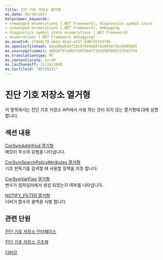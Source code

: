 ```yaml
---
title: 진단 기호 저장소 열거형
ms.date: 03/30/2017
helpviewer_keywords:
- unmanaged enumerations [.NET Framework], diagnostics symbol store
- unmanaged enumerations [.NET Framework], debugging
- diagnostics symbol store enumerations [.NET Framework]
- enumerations [.NET Framework debugging]
ms.assetid: 57d68c70-aba1-4bad-a13f-6d0c55f43746
ms.openlocfilehash: b2a30bdb4af2dc9f4e9ed8741805bf3bc0495b65
ms.sourcegitcommit: d8020797a6657d0fbbdff362b80300815f682f94
ms.translationtype: MT
ms.contentlocale: ko-KR
ms.lasthandoff: 11/24/2020
ms.locfileid: "95725211"
---
```

# <a name="diagnostics-symbol-store-enumerations"></a>진단 기호 저장소 열거형

이 항목에서는 진단 기호 저장소 API에서 사용 하는 관리 되지 않는 열거형에 대해 설명 합니다.  
  
## <a name="in-this-section"></a>섹션 내용  

 [CorSymAddrKind 열거형](corsymaddrkind-enumeration.md)  
 메모리 주소의 유형을 나타냅니다.  
  
 [CorSymSearchPolicyAttributes 열거형](corsymsearchpolicyattributes-enumeration.md)  
 기호 판독기를 검색할 때 사용할 정책을 지정 합니다.  
  
 [CorSymVarFlag 열거형](corsymvarflag-enumeration.md)  
 변수가 컴파일러에서 생성 되었는지 여부를 나타냅니다.  
  
 [NOTIFY_FILTER 열거형](notify-filter-enumeration.md)  
 디버거 함수의 콜백을 식별 합니다.  
  
## <a name="related-sections"></a>관련 단원  

 [진단 기호 저장소 인터페이스](diagnostics-symbol-store-interfaces.md)  
  
 [진단 기호 저장소 구조체](diagnostics-symbol-store-structures.md)  
  
 [디버깅](../debugging/index.md)
